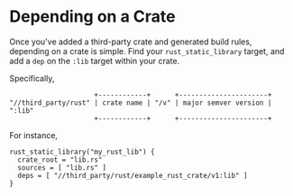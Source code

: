# Depending on a Crate

Once you've added a third-party crate and generated build rules,
depending on a crate is simple. Find your `rust_static_library` target,
and add a `dep` on the `:lib` target within your crate.

Specifically,

```bob
                     +------------+      +----------------------+
"//third_party/rust" | crate name | "/v" | major semver version | ":lib"
                     +------------+      +----------------------+
```

For instance,

```gn
rust_static_library("my_rust_lib") {
  crate_root = "lib.rs"
  sources = [ "lib.rs" ]
  deps = [ "//third_party/rust/example_rust_crate/v1:lib" ]
}
```
